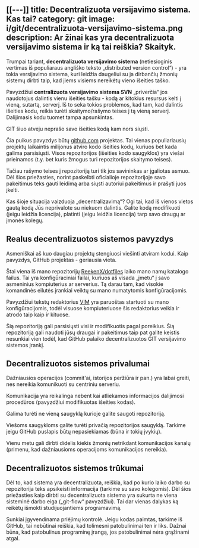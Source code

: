 [[---]]
title: Decentralizuota versijavimo sistema. Kas tai?
category: git
image: i/git/decentralizuota-versijavimo-sistema.png
description: Ar žinai kas yra decentralizuota versijavimo sistema ir ką tai reiškia? Skaityk.
---

Trumpai tariant, **decentralizuota versijavimo sistema** (netiesioginis vertimas iš populiaraus angliško teksto „distributed version control“) - yra tokia versijavimo sistema, kuri leidžia daugeliui su ja dirbančių žmonių sistemų dirbti taip, kad jiems visiems nereikėtų vieno išeities taško.

Pavyzdžiui **centralizuota versijavimo sistema SVN** „priverčia“ jos naudotojus dalintis vienu išeities tašku - kodą ar kitokius resursus kelti į vieną, sutartą, serverį. Iš to seka tokios problemos, kad tam, kad dalintis išeities kodu, reikia turėti skaitymo/rašymo teises į tą vieną serverį. Dalijimasis kodu tuomet tampa apsunkintas.

GIT šiuo atveju neprašo savo išeities kodą kam nors siųsti.

Čia puikus pavyzdys būtų <a href="https://github.com">github.com</a> projektas. Tai vienas populiariausių projektų laikaintis milijonus atviro kodo išeities kodų, kuriuos bet kada galima parsisiųsti. Visos repozitorijos (išeities kodo saugyklos) yra viešai prieinamos (t.y. bet kuris žmogus turi repozitorijos skaitymo teises).

Tačiau rašymo teises į repozitoriją turi tik jos savininkas ar įgaliotas asmuo. Dėl šios priežasties, norint paskelbti oficialioje repozitorijoje savo pakeitimus teks gauti leidimą arba siųsti autoriui pakeitimus ir prašyti juos įkelti.

Kas šioje situacija vaizduoja „decentralizavimą“? Ogi tai, kad iš vienos vietos gautą kodą Jūs neprivalote su niekuom dalintis. Galite kodą modifikuoti (jeigu leidžia licencija), platinti (jeigu leidžia licencija) tarp savo draugų ar įmonės kolegų.

## Realus decentralizuotos sistemos pavyzdys

Asmeniškai aš kuo daugiau projektų stengiuosi viešinti atviram kodui. Kaip pavyzdys, GitHub projektas - geriausia vieta.

Štai viena iš mano repozitorijų <a href="https://github.com/reekenx/dotfiles">ReekenX/dotfiles</a> laiko mano namų katalogo failus. Tai yra konfigūraciniai failai, kuriuos aš visada „įmetu“ į savo asmeninius kompiuterius ar serverius. Tą darau tam, kad visokie komandinės eilutės įrankiai veiktų su mano numatytomis konfigūracijomis.

Pavyzdžiui tekstų redaktorius <a href="http://www.vim.org/">VIM</a> yra paruoštas startuoti su mano konfigūracijomis, todėl visuose kompiuteriuose šis redaktorius veikia ir atrodo taip kaip ir kituose.

Šią repozitoriją gali parsisiųsti visi ir modifikuotis pagal poreikius. Šią repozitoriją gali naudoti jūsų draugai ir pakeitimus taip pat galite keistis nesunkiai vien todėl, kad GitHub palaiko decentralizuotos GIT versijavimo sistemos įrankį.

## Decentralizuotos sistemos privalumai

Dažniausios operacijos (commit'ai, istorijos peržiūra ir pan.) yra labai greiti, nes nereikia komunikuoti su centriniu serveriu.

Komunikacija yra reikalinga nebent kai atliekamos informacijos dalijimosi procedūros (pavyzdžiui modifikuotas išeities kodas).

Galima turėti ne vieną saugyklą kurioje galite saugoti repozitoriją.

Viešoms saugykloms galite turėti privačią repozitorijos saugyklą. Tarkime jeigu GitHub puslapis būtų nepasiekiamas (būna ir tokių įvykių).

Vienu metu gali dirbti didelis kiekis žmonių netrikdant komunikacijos kanalų (primenu, kad dažniausioms operacijoms komunikacijos nereikia).

## Decentralizuotos sistemos trūkumai

Dėl to, kad sistema yra decentralizuota, reiškia, kad po kurio laiko darbo su repozitorija teks apsikeisti informacija (tarkime su savo kolegomis). Dėl šios priežasties kaip dirbti su decentralizuota sistema yra sukurta ne viena sisteminė darbo eiga („git-flow“ pavyzdžiui). Tai dar vienas dalykas ką reikėtų išmokti studijuojantiems programavimą.

Sunkiai įgyvendinama priėjimų kontrolė. Jeigu kodas paimtas, tarkime iš GitHub, tai nebūtinai reiškia, kad tolimesni patobulinimai ten ir liks. Dažnai būna, kad patobulinus programinę įrangą, jos patobulinimai nėra grąžinami atgal.
